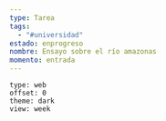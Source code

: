```yaml
---
type: Tarea
tags:
  - "#universidad"
estado: enprogreso
nombre: Ensayo sobre el río amazonas
momento: entrada
---
```



```gEvent
type: web
offset: 0
theme: dark
view: week
```






